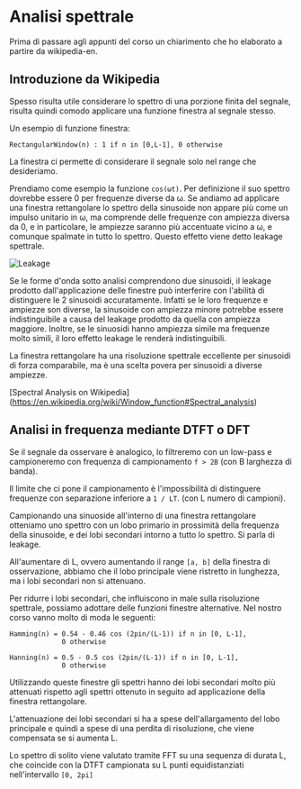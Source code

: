 # Analisi spettrale

Prima di passare agli appunti del corso un chiarimento che ho elaborato a partire da wikipedia-en.

## Introduzione da Wikipedia

Spesso risulta utile considerare lo spettro di una porzione finita del
segnale, risulta quindi comodo applicare una funzione finestra al segnale
stesso.

Un esempio di funzione finestra:

    RectangularWindow(n) : 1 if n in [0,L-1], 0 otherwise  

La finestra ci permette di considerare il segnale solo nel range che
desideriamo.

Prendiamo come esempio la funzione `cos(ωt)`. Per definizione il suo spettro
dovrebbe essere 0 per frequenze diverse da ω. Se andiamo ad applicare una
finestra rettangolare lo spettro della sinusoide non appare più come un impulso
unitario in ω, ma comprende delle frequenze con ampiezza diversa da 0, e in
particolare, le ampiezze saranno più accentuate vicino a ω, e comunque spalmate
in tutto lo spettro. Questo effetto  viene detto leakage spettrale.

![Leakage](https://upload.wikimedia.org/wikipedia/commons/f/f6/Spectral_leakage_from_a_sinusoid_and_rectangular_window.png)

Se le forme d'onda sotto analisi comprendono due sinusoidi, il leakage prodotto
dall'applicazione delle finestre può interferire con l'abilità di distinguere le
2 sinusoidi accuratamente. Infatti se le loro frequenze e ampiezze son diverse,
la sinusoide con ampiezza minore potrebbe essere indistinguibile a causa del
leakage prodotto da quella con ampiezza maggiore. Inoltre, se le sinuosidi hanno
ampiezza simile ma frequenze molto simili, il loro effetto leakage le renderà
indistinguibili.

La finestra rettangolare ha una risoluzione spettrale eccellente per sinusoidi
di forza comparabile, ma è una scelta povera per sinusoidi a diverse ampiezze.

[Spectral Analysis on Wikipedia] (https://en.wikipedia.org/wiki/Window_function#Spectral_analysis)

## Analisi in frequenza mediante DTFT o DFT

Se il segnale da osservare è analogico, lo filtreremo con un low-pass e campioneremo
con frequenza di campionamento `f > 2B` (con B larghezza di banda).

Il limite che ci pone il campionamento è l'impossibilità di distinguere
frequenze con separazione inferiore a `1 / LT`. (con L numero di campioni).

Campionando una sinuoside all'interno di una finestra rettangolare otteniamo uno
spettro con un lobo primario in prossimità della frequenza della sinusoide, e
dei lobi secondari intorno a tutto lo spettro. Si parla di leakage.

All'aumentare di L, ovvero aumentando il range `[a, b]` della finestra di
osservazione, abbiamo che il lobo principale viene ristretto in lunghezza, ma i
lobi secondari non si attenuano.

Per ridurre i lobi secondari, che influiscono in male sulla risoluzione
spettrale, possiamo adottare delle funzioni finestre alternative. Nel nostro
corso vanno molto di moda le seguenti:

    Hamming(n) = 0.54 - 0.46 cos (2pin/(L-1)) if n in [0, L-1],
                 0 otherwise

    Hanning(n) = 0.5 - 0.5 cos (2pin/(L-1)) if n in [0, L-1],
                 0 otherwise

Utilizzando queste finestre gli spettri hanno dei lobi secondari molto più
attenuati rispetto agli spettri ottenuto in seguito ad applicazione della
finestra rettangolare.

L'attenuazione dei lobi secondari si ha a spese dell'allargamento del lobo
principale e quindi a spese di una perdita di risoluzione, che viene compensata
se si aumenta L.

Lo spettro di solito viene valutato tramite FFT su una sequenza di durata L, che coincide con la DTFT campionata su L punti equidistanziati nell'intervallo `[0, 2pi]`
